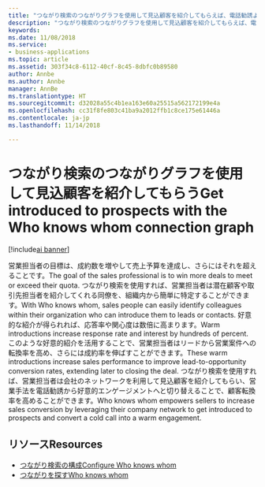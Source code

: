 ```yaml
---
title: "つながり検索のつながりグラフを使用して見込顧客を紹介してもらえば、電話勧誘よりも好意的なエンゲージメントを構築できます"
description: "つながり検索のつながりグラフを使用して見込顧客を紹介してもらえば、電話勧誘よりも好意的なエンゲージメントを構築できます"
keywords: 
ms.date: 11/08/2018
ms.service:
- business-applications
ms.topic: article
ms.assetid: 303f34c8-6112-40cf-8c45-8dbfc0b89580
author: Annbe
ms.author: Annbe
manager: AnnBe
ms.translationtype: HT
ms.sourcegitcommit: d32028a55c4b1ea163e60a25515a562172199e4a
ms.openlocfilehash: cc31f8fe803c41ba9a2012ffb1c8ce175e61446a
ms.contentlocale: ja-jp
ms.lasthandoff: 11/14/2018

---
```


# <a name="get-introduced-to-prospects-with-the-who-knows-whom-connection-graph"></a><span data-ttu-id="3b93f-103">つながり検索のつながりグラフを使用して見込顧客を紹介してもらう</span><span class="sxs-lookup"><span data-stu-id="3b93f-103">Get introduced to prospects with the Who knows whom connection graph</span></span>

[!include[ai banner](../includes/ai.md)] 

<span data-ttu-id="3b93f-104">営業担当者の目標は、成約数を増やして売上予算を達成し、さらにはそれを超えることです。</span><span class="sxs-lookup"><span data-stu-id="3b93f-104">The goal of the sales professional is to win more deals to meet or exceed their quota.</span></span>  <span data-ttu-id="3b93f-105">つながり検索を使用すれば、営業担当者は潜在顧客や取引先担当者を紹介してくれる同僚を、組織内から簡単に特定することができます。</span><span class="sxs-lookup"><span data-stu-id="3b93f-105">With Who knows whom, sales people can easily identify colleagues within their organization who can introduce them to leads or contacts.</span></span>  <span data-ttu-id="3b93f-106">好意的な紹介が得られれば、応答率や関心度は数倍に高まります。</span><span class="sxs-lookup"><span data-stu-id="3b93f-106">Warm introductions increase response rate and interest by hundreds of percent.</span></span>  <span data-ttu-id="3b93f-107">このような好意的紹介を活用することで、営業担当者はリードから営業案件への転換率を高め、さらには成約率を伸ばすことができます。</span><span class="sxs-lookup"><span data-stu-id="3b93f-107">These warm introductions increase sales performance to improve lead-to-opportunity conversion rates, extending later to closing the deal.</span></span>  <span data-ttu-id="3b93f-108">つながり検索を使用すれば、営業担当者は会社のネットワークを利用して見込顧客を紹介してもらい、営業手法を電話勧誘から好意的エンゲージメントへと切り替えることで、顧客転換率を高めることができます。</span><span class="sxs-lookup"><span data-stu-id="3b93f-108">Who knows whom empowers sellers to increase sales conversion by leveraging their company network to get introduced to prospects and convert a cold call into a warm engagement.</span></span>

## <a name="resources"></a><span data-ttu-id="3b93f-109">リソース</span><span class="sxs-lookup"><span data-stu-id="3b93f-109">Resources</span></span>

- [<span data-ttu-id="3b93f-110">つながり検索の構成</span><span class="sxs-lookup"><span data-stu-id="3b93f-110">Configure Who knows whom</span></span>](https://docs.microsoft.com/dynamics365/ai/sales/configure-enable-dynamics-365-ai-sales#configure-who-knows-whom)
- [<span data-ttu-id="3b93f-111">つながりを探す</span><span class="sxs-lookup"><span data-stu-id="3b93f-111">Who knows whom</span></span>](https://docs.microsoft.com/dynamics365/ai/sales/who-knows-whom)

